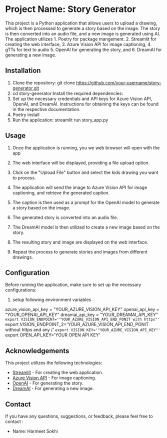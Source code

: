 # Project Name: Story Generator

This project is a Python application that allows users to upload a drawing, which is then processed to generate a story based on the image. The story is then converted into an audio file, and a new image is generated using AI. The application utilizes 
    1. Poetry for package mangement.
    2. Streamlit for creating the web interface, 
    3. Azure Vision API for image captioning, 
    4. gTTs for text to audio
    5. OpenAI for generating the story, and 
    6. DreamAI for generating a new image.

## Installation

1. Clone the repository: git clone https://github.com/your-username/story-generator.git
2. cd story-generator:Install the required dependencies: 
3. Set up the necessary credentials and API keys for Azure Vision API, OpenAI, and DreamAI. Instructions for obtaining the keys can be found in the respective documentation.
4. Poetry install
5. Run the application: streamlit run story_app.py


## Usage

1. Once the application is running, you we  web browser will open with the app 

2. The web interface will be displayed, providing a file upload option.

3. Click on the "Upload File" button and select the kids drawing you want to process.

4. The application will send the image to Azure Vision API for image captioning, and retrieve the generated caption.

5. The caption is then used as a prompt for the OpenAI model to generate a story based on the image.

6. The generated story is converted into an audio file.

7. The DreamAI model is then utilized to create a new image based on the story.

8. The resulting story and image are displayed on the web interface.

9. Repeat the process to generate stories and images from different drawings.

## Configuration

Before running the application, make sure to set up the necessary configurations:

1. setup following environment variables 

azure_vision_api_key = "YOUR_AZURE_VISION_API_KEY"
openai_api_key = "YOUR_OPENAI_API_KEY"
dreamai_api_key = "YOUR_DREAMAI_API_KEY"
`export VISION_ENDPOINT='"YOUR_AZURE_VISION_API_END_PONIT with https"'
`export VISION_ENDPOINT_2='YOUR_AZURE_VISION_API_END_PONIT without https and any /'
`export VISION_KEY='"YOUR_AZURE_VISION_API_KEY"'
`export OPEN_API_KEY='YOUR OPEN API KEY'
 
## Acknowledgements

This project utilizes the following technologies:

- [Streamlit](https://www.streamlit.io/) - For creating the web application.
- [Azure Vision API](https://azure.microsoft.com/en-us/services/cognitive-services/computer-vision/) - For image captioning.
- [OpenAI](https://openai.com/) - For generating the story.
- [DreamAI](https://dream-ai.io/) - For generating a new image.

## Contact

If you have any questions, suggestions, or feedback, please feel free to contact :
- Name: Harmeet Sokhi 

 


